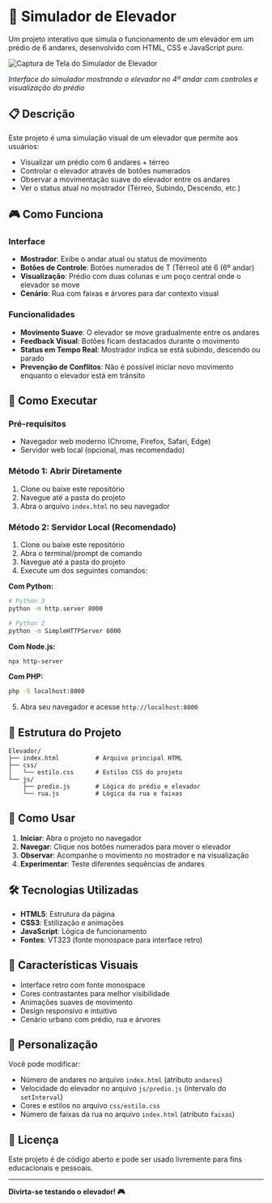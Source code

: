 # 🏢 Simulador de Elevador

Um projeto interativo que simula o funcionamento de um elevador em um prédio de 6 andares, desenvolvido com HTML, CSS e JavaScript puro.

![Captura de Tela do Simulador de Elevador](screenshot.png)

*Interface do simulador mostrando o elevador no 4º andar com controles e visualização do prédio*

## 📋 Descrição

Este projeto é uma simulação visual de um elevador que permite aos usuários:
- Visualizar um prédio com 6 andares + térreo
- Controlar o elevador através de botões numerados
- Observar a movimentação suave do elevador entre os andares
- Ver o status atual no mostrador (Térreo, Subindo, Descendo, etc.)

## 🎮 Como Funciona

### Interface
- **Mostrador**: Exibe o andar atual ou status de movimento
- **Botões de Controle**: Botões numerados de T (Térreo) até 6 (6º andar)
- **Visualização**: Prédio com duas colunas e um poço central onde o elevador se move
- **Cenário**: Rua com faixas e árvores para dar contexto visual

### Funcionalidades
- **Movimento Suave**: O elevador se move gradualmente entre os andares
- **Feedback Visual**: Botões ficam destacados durante o movimento
- **Status em Tempo Real**: Mostrador indica se está subindo, descendo ou parado
- **Prevenção de Conflitos**: Não é possível iniciar novo movimento enquanto o elevador está em trânsito

## 🚀 Como Executar

### Pré-requisitos
- Navegador web moderno (Chrome, Firefox, Safari, Edge)
- Servidor web local (opcional, mas recomendado)

### Método 1: Abrir Diretamente
1. Clone ou baixe este repositório
2. Navegue até a pasta do projeto
3. Abra o arquivo `index.html` no seu navegador

### Método 2: Servidor Local (Recomendado)
1. Clone ou baixe este repositório
2. Abra o terminal/prompt de comando
3. Navegue até a pasta do projeto
4. Execute um dos seguintes comandos:

**Com Python:**
```bash
# Python 3
python -m http.server 8000

# Python 2
python -m SimpleHTTPServer 8000
```

**Com Node.js:**
```bash
npx http-server
```

**Com PHP:**
```bash
php -S localhost:8000
```

5. Abra seu navegador e acesse `http://localhost:8000`

## 📁 Estrutura do Projeto

```
Elevador/
├── index.html          # Arquivo principal HTML
├── css/
│   └── estilo.css      # Estilos CSS do projeto
└── js/
    ├── predio.js       # Lógica do prédio e elevador
    └── rua.js          # Lógica da rua e faixas
```

## 🎯 Como Usar

1. **Iniciar**: Abra o projeto no navegador
2. **Navegar**: Clique nos botões numerados para mover o elevador
3. **Observar**: Acompanhe o movimento no mostrador e na visualização
4. **Experimentar**: Teste diferentes sequências de andares

## 🛠️ Tecnologias Utilizadas

- **HTML5**: Estrutura da página
- **CSS3**: Estilização e animações
- **JavaScript**: Lógica de funcionamento
- **Fontes**: VT323 (fonte monospace para interface retro)

## 🎨 Características Visuais

- Interface retro com fonte monospace
- Cores contrastantes para melhor visibilidade
- Animações suaves de movimento
- Design responsivo e intuitivo
- Cenário urbano com prédio, rua e árvores

## 🔧 Personalização

Você pode modificar:
- Número de andares no arquivo `index.html` (atributo `andares`)
- Velocidade do elevador no arquivo `js/predio.js` (intervalo do `setInterval`)
- Cores e estilos no arquivo `css/estilo.css`
- Número de faixas da rua no arquivo `index.html` (atributo `faixas`)

## 📝 Licença

Este projeto é de código aberto e pode ser usado livremente para fins educacionais e pessoais.

---

**Divirta-se testando o elevador! 🎮**
